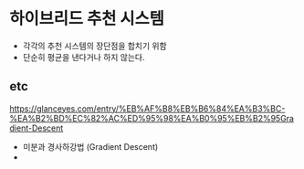 # 하이브리드 추천 시스템
- 각각의 추천 시스템의 장단점을 합치기 위함
- 단순히 평균을 낸다거나 하지 않는다.

## etc
https://glanceyes.com/entry/%EB%AF%B8%EB%B6%84%EA%B3%BC-%EA%B2%BD%EC%82%AC%ED%95%98%EA%B0%95%EB%B2%95Gradient-Descent

- 미분과 경사하강법 (Gradient Descent)
- 